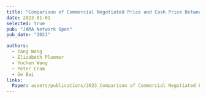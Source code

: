 ```yaml
---
title: "Comparison of Commercial Negotiated Price and Cash Price Between Physician-Owned Hospitals and Other Hospitals in the Same Hospital Referral Region"
date: 2023-01-01
selected: true
pub: "JAMA Network Open"
pub_date: "2023"

authors:
  - Yang Wang
  - Elizabeth Plummer
  - Yuchen Wang
  - Peter Cram
  - Ge Bai
links:
  Paper: assets/publications/2023_Comparison of Commercial Negotiated Price and Cash Price Between Physician-Owned Hospitals and Other Hospitals.pdf
---
```

